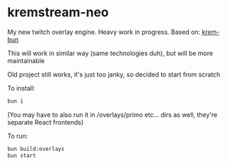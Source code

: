 # kremstream-neo

My new twitch overlay engine. Heavy work in progress.
Based on: [krem-bun](https://github.com/Rosalina121/krem-bun)

This will work in similar way (same technologies duh), but will be more maintainable

Old project still works, it's just too janky, so decided to start from scratch

To install:

```bash
bun i
```

(You may have to also run it in /overlays/primo etc... dirs as well, they're separate React frontends)


To run:

```bash
bun build:overlays
bun start
```
